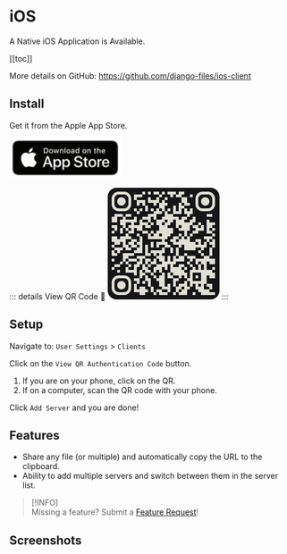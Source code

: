 # iOS

A Native iOS Application is Available.

[[toc]]

More details on GitHub: https://github.com/django-files/ios-client

## Install

Get it from the Apple App Store.

[![Apple App Store](https://raw.githubusercontent.com/django-files/repo-images/refs/heads/master/badges/get/apple.png)](https://apps.apple.com/us/app/django-files/id6742523003)

::: details View QR Code 📸
[![Apple App Store](https://raw.githubusercontent.com/django-files/repo-images/refs/heads/master/ios-client/qr/apple.png)](https://apps.apple.com/us/app/django-files/id6742523003)
:::

## Setup

Navigate to: `User Settings` > `Clients`

Click on the `View QR Authentication Code` button.

1. If you are on your phone, click on the QR.
2. If on a computer, scan the QR code with your phone.

Click `Add Server` and you are done!

## Features

- Share any file (or multiple) and automatically copy the URL to the clipboard.
- Ability to add multiple servers and switch between them in the server list.

> [!INFO]  
> Missing a feature? Submit a [Feature Request](https://github.com/django-files/ios-client/discussions/categories/feature-requests)!

## Screenshots

<VPSwiper
base-url="https://raw.githubusercontent.com/django-files/repo-images/refs/heads/master/ios-client/docs"
:number-of-slides="7"
:breakpoints="{ 1096: { slidesPerView: 3 } }"
:pagination="{ type: 'fraction' }"
effect="coverflow"
:coverflow-effect="{ slideShadows: false }"
/>
